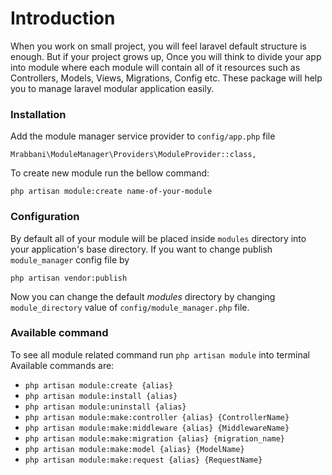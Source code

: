 # Introduction
When you work on small project, you will feel laravel default structure 
is enough. But if your project grows up, Once you will think to divide 
your app into  module where each module will contain all of it resources
such as Controllers, Models, Views, Migrations, Config etc. These 
package will help you to manage laravel modular application easily.

### Installation

<!--`composer require mrabbani/lara-module-manager`-->

Add the module manager service provider to `config/app.php` file

`Mrabbani\ModuleManager\Providers\ModuleProvider::class,`

To create new module run the bellow command:

`php artisan module:create name-of-your-module`

### Configuration 

By default all of your module will be placed inside `modules` directory
into your application's base directory. If you want to change publish 
`module_manager` config file by

`php artisan vendor:publish`

Now you can change the default *modules* directory by changing 
`module_directory` value of `config/module_manager.php` file.

### Available command

To see all module related command run `php artisan module` into terminal
Available commands are:

- `php artisan module:create {alias}`
- `php artisan module:install {alias}`
- `php artisan module:uninstall {alias}`
- `php artisan module:make:controller {alias} {ControllerName}`
- `php artisan module:make:middleware {alias} {MiddlewareName}`
- `php artisan module:make:migration {alias} {migration_name}`
- `php artisan module:make:model {alias} {ModelName}`
- `php artisan module:make:request {alias} {RequestName}`

